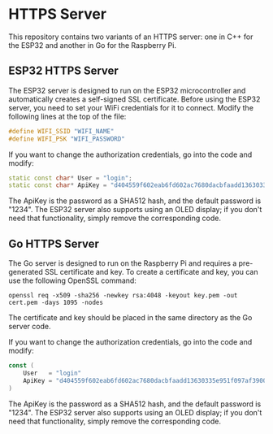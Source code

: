 # HTTPS Server

This repository contains two variants of an HTTPS server: one in C++ for the ESP32 and another in Go for the Raspberry Pi.

## ESP32 HTTPS Server

The ESP32 server is designed to run on the ESP32 microcontroller and automatically creates a self-signed SSL certificate. Before using the ESP32 server, you need to set your WiFi credentials for it to connect. Modify the following lines at the top of the file:

```c++
#define WIFI_SSID "WIFI_NAME"
#define WIFI_PSK "WIFI_PASSWORD"
```

If you want to change the authorization credentials, go into the code and modify:
```c++
static const char* User = "login";
static const char* ApiKey = "d404559f602eab6fd602ac7680dacbfaadd13630335e951f097af3900e9de176b6db28512f2e000b9d04fba5133e8b1c6e8df59db3a8ab9d60be4b97cc9e81db";
```

The ApiKey is the password as a SHA512 hash, and the default password is "1234". The ESP32 server also supports using an OLED display; if you don't need that functionality, simply remove the corresponding code.


## Go HTTPS Server
The Go server is designed to run on the Raspberry Pi and requires a pre-generated SSL certificate and key. To create a certificate and key, you can use the following OpenSSL command:

```
openssl req -x509 -sha256 -newkey rsa:4048 -keyout key.pem -out cert.pem -days 1095 -nodes
```

The certificate and key should be placed in the same directory as the Go server code.

If you want to change the authorization credentials, go into the code and modify:
```go
const (
	User   = "login"
	ApiKey = "d404559f602eab6fd602ac7680dacbfaadd13630335e951f097af3900e9de176b6db28512f2e000b9d04fba5133e8b1c6e8df59db3a8ab9d60be4b97cc9e81db"
)
```

The ApiKey is the password as a SHA512 hash, and the default password is "1234". The ESP32 server also supports using an OLED display; if you don't need that functionality, simply remove the corresponding code.